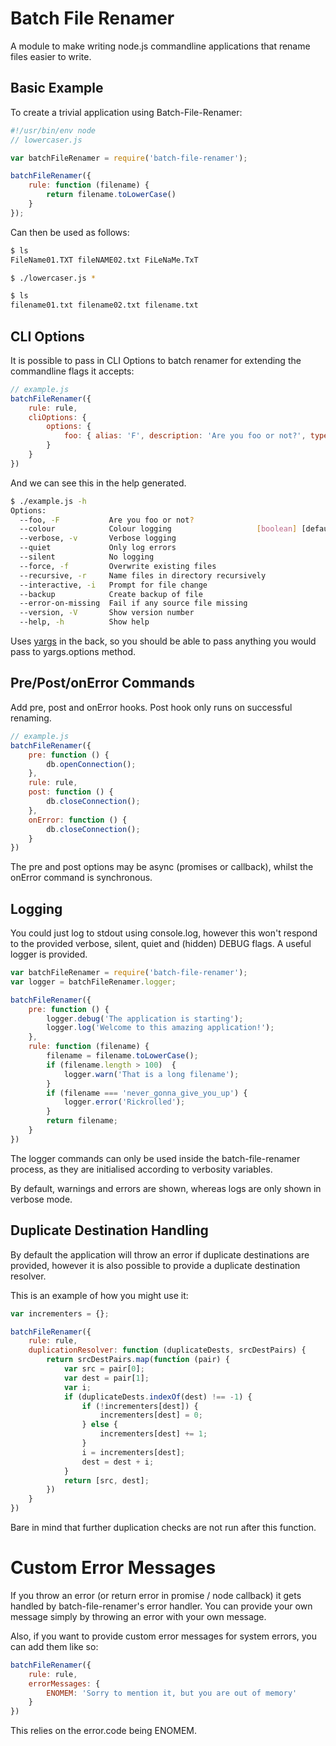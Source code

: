 Batch File Renamer
==================

A module to make writing node.js commandline applications that rename files
easier to write.

Basic Example
-------------

To create a trivial application using Batch-File-Renamer:

```js
#!/usr/bin/env node
// lowercaser.js

var batchFileRenamer = require('batch-file-renamer');

batchFileRenamer({
    rule: function (filename) {
        return filename.toLowerCase()
    }
});
```

Can then be used as follows:

```sh
$ ls
FileName01.TXT fileNAME02.txt FiLeNaMe.TxT

$ ./lowercaser.js *

$ ls
filename01.txt filename02.txt filename.txt
```

CLI Options
-----------

It is possible to pass in CLI Options to batch renamer for extending the
commandline flags it accepts:

```js
// example.js
batchFileRenamer({
    rule: rule,
    cliOptions: {
        options: {
            foo: { alias: 'F', description: 'Are you foo or not?', type: 'boolean' }
        }
    }
})
```

And we can see this in the help generated.

```sh
$ ./example.js -h
Options:
  --foo, -F           Are you foo or not?                              [boolean]
  --colour            Colour logging                   [boolean] [default: true]
  --verbose, -v       Verbose logging                                  [boolean]
  --quiet             Only log errors                                  [boolean]
  --silent            No logging                                       [boolean]
  --force, -f         Overwrite existing files                         [boolean]
  --recursive, -r     Name files in directory recursively              [boolean]
  --interactive, -i   Prompt for file change                           [boolean]
  --backup            Create backup of file                            [boolean]
  --error-on-missing  Fail if any source file missing                  [boolean]
  --version, -V       Show version number                              [boolean]
  --help, -h          Show help                                        [boolean]
```

Uses [yargs](https://github.com/yargs/yargs) in the back, so you should be able
to pass anything you would pass to yargs.options method.


Pre/Post/onError Commands
-------------------------

Add pre, post and onError hooks. Post hook only runs on successful
renaming.

```js
// example.js
batchFileRenamer({
    pre: function () {
        db.openConnection();
    },
    rule: rule,
    post: function () {
        db.closeConnection();
    },
    onError: function () {
        db.closeConnection();
    }
})
```

The pre and post options may be async (promises or callback), whilst the onError
command is synchronous.

Logging
-------

You could just log to stdout using console.log, however this won't respond to
the provided verbose, silent, quiet and (hidden) DEBUG flags. A useful logger is
provided.

```js
var batchFileRenamer = require('batch-file-renamer');
var logger = batchFileRenamer.logger;

batchFileRenamer({
    pre: function () {
        logger.debug('The application is starting');
        logger.log('Welcome to this amazing application!');
    },
    rule: function (filename) {
        filename = filename.toLowerCase();
        if (filename.length > 100)  {
            logger.warn('That is a long filename');
        }
        if (filename === 'never_gonna_give_you_up') {
            logger.error('Rickrolled');
        }
        return filename;
    }
})
```

The logger commands can only be used inside the batch-file-renamer process, as
they are initialised according to verbosity variables.

By default, warnings and errors are shown, whereas logs are only shown in verbose
mode.


Duplicate Destination Handling
------------------------------

By default the application will throw an error if duplicate destinations are
provided, however it is also possible to provide a duplicate destination
resolver.

This is an example of how you might use it:

```js
var incrementers = {};

batchFileRenamer({
    rule: rule,
    duplicationResolver: function (duplicateDests, srcDestPairs) {
        return srcDestPairs.map(function (pair) {
            var src = pair[0];
            var dest = pair[1];
            var i;
            if (duplicateDests.indexOf(dest) !== -1) {
                if (!incrementers[dest]) {
                    incrementers[dest] = 0;
                } else {
                    incrementers[dest] += 1;
                }
                i = incrementers[dest];
                dest = dest + i;
            }
            return [src, dest];
        })
    }
})
```

Bare in mind that further duplication checks are not run after this function.

Custom Error Messages
=====================

If you throw an error (or return error in promise / node callback) it gets
handled by batch-file-renamer's error handler. You can provide your own message
simply by throwing an error with your own message.

Also, if you want to provide custom error messages for system errors, you can
add them like so:

```js
batchFileRenamer({
    rule: rule,
    errorMessages: {
        ENOMEM: 'Sorry to mention it, but you are out of memory'
    }
})
```

This relies on the error.code being ENOMEM.

